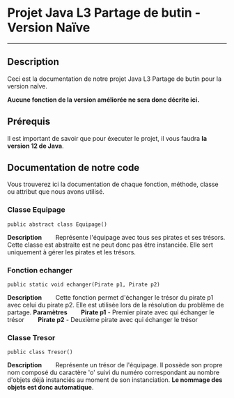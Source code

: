 # Projet Java L3 Partage de butin - Version Naïve

---

## Description
Ceci est la documentation de notre projet Java L3 Partage de butin pour la version naïve. 

**Aucune fonction de la version améliorée ne sera donc décrite ici.**

## Prérequis
Il est important de savoir que pour éxecuter le projet, il vous faudra **la version 12 de Java**.

## Documentation de notre code
Vous trouverez ici la documentation de chaque fonction, méthode, classe ou attribut que nous avons utilisé.
 
### Classe Equipage
 ```
 public abstract class Equipage()
 ```
 **Description**
 &nbsp; &nbsp; &nbsp; &nbsp;Représente l'équipage avec tous ses pirates et ses trésors. Cette classe est abstraite est ne peut donc pas être instanciée. Elle sert uniquement à gérer les pirates et les trésors.
### Fonction echanger
 ```
 public static void echanger(Pirate p1, Pirate p2)
 ```
 **Description**
 &nbsp; &nbsp; &nbsp; &nbsp;Cette fonction permet d'échanger le trésor du pirate p1 avec celui du pirate p2. Elle est utilisée lors de la résolution du problème de partage.
 **Paramètres**
&nbsp; &nbsp; &nbsp; &nbsp;**Pirate p1** - Premier pirate avec qui échanger le trésor
&nbsp; &nbsp; &nbsp; &nbsp;**Pirate p2** - Deuxième pirate avec qui échanger le trésor
### Classe Tresor
 ```
 public class Tresor()
 ```
 **Description**
 &nbsp; &nbsp; &nbsp; &nbsp;Représente un trésor de l'équipage. Il possède son propre nom composé du caractère 'o' suivi du numéro correspondant au nombre d'objets déjà instanciés au moment de son instanciation. 
 **Le nommage des objets est donc automatique**.
